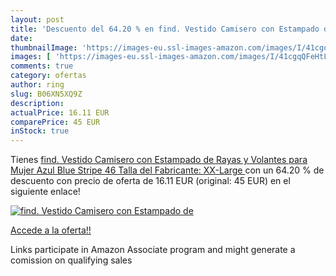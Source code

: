 ```yaml
---
layout: post
title: 'Descuento del 64.20 % en find. Vestido Camisero con Estampado de '
date: 
thumbnailImage: 'https://images-eu.ssl-images-amazon.com/images/I/41cgqQFeHtL._SL200_.jpg'
images: [ 'https://images-eu.ssl-images-amazon.com/images/I/41cgqQFeHtL._SL200_.jpg' ]
comments: true
category: ofertas
author: ring
slug: B06XN5XQ9Z
description:
actualPrice: 16.11 EUR
comparePrice: 45 EUR
inStock: true
---
```


Tienes [find. Vestido Camisero con Estampado de Rayas y Volantes para Mujer   Azul  Blue Stripe   46  Talla del Fabricante: XX-Large ](https://www.amazon.es/dp/B06XN5XQ9Z/?tag=tolees-21) con un 64.20 % de descuento con precio de oferta de 16.11 EUR (original: 45 EUR) en el siguiente enlace!

[![find. Vestido Camisero con Estampado de ](https://images-eu.ssl-images-amazon.com/images/I/41cgqQFeHtL._SL200_.jpg)](https://www.amazon.es/dp/B06XN5XQ9Z/?tag=tolees-21)

[Accede a la oferta!!](https://www.amazon.es/dp/B06XN5XQ9Z/?tag=tolees-21)

Links participate in Amazon Associate program and might generate a comission on qualifying sales


